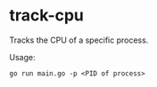 # track-cpu

Tracks the CPU of a specific process.

Usage:

```
go run main.go -p <PID of process> 
```
